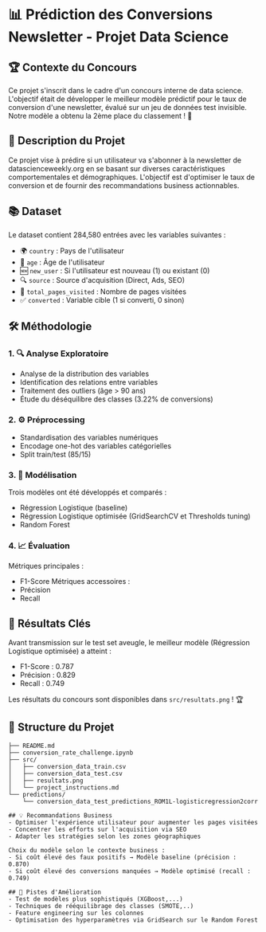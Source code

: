 # 📊 Prédiction des Conversions Newsletter - Projet Data Science

## 🏆 Contexte du Concours
Ce projet s'inscrit dans le cadre d'un concours interne de data science. L'objectif était de développer le meilleur modèle prédictif pour le taux de conversion d'une newsletter, évalué sur un jeu de données test invisible. Notre modèle a obtenu la 2ème place du classement ! 🥈

## 📝 Description du Projet
Ce projet vise à prédire si un utilisateur va s'abonner à la newsletter de datascienceweekly.org en se basant sur diverses caractéristiques comportementales et démographiques. L'objectif est d'optimiser le taux de conversion et de fournir des recommandations business actionnables.

## 📚 Dataset
Le dataset contient 284,580 entrées avec les variables suivantes :
- 🌍 `country` : Pays de l'utilisateur
- 👤 `age` : Âge de l'utilisateur
- 🆕 `new_user` : Si l'utilisateur est nouveau (1) ou existant (0)
- 🔍 `source` : Source d'acquisition (Direct, Ads, SEO)
- 📱 `total_pages_visited` : Nombre de pages visitées
- ✅ `converted` : Variable cible (1 si converti, 0 sinon)

## 🛠️ Méthodologie

### 1. 🔍 Analyse Exploratoire
- Analyse de la distribution des variables
- Identification des relations entre variables
- Traitement des outliers (âge > 90 ans)
- Étude du déséquilibre des classes (3.22% de conversions)

### 2. ⚙️ Préprocessing
- Standardisation des variables numériques
- Encodage one-hot des variables catégorielles
- Split train/test (85/15)

### 3. 🤖 Modélisation
Trois modèles ont été développés et comparés :
- Régression Logistique (baseline)
- Régression Logistique optimisée (GridSearchCV et Thresholds tuning)
- Random Forest

### 4. 📈 Évaluation
Métriques principales :
- F1-Score
Métriques accessoires :
- Précision
- Recall

## 🎯 Résultats Clés
Avant transmission sur le test set aveugle, le meilleur modèle (Régression Logistique optimisée) a atteint :
- F1-Score : 0.787
- Précision : 0.829
- Recall : 0.749

Les résultats du concours sont disponibles dans `src/resultats.png` ! 🏆

## 📁 Structure du Projet

```plaintext
├── README.md
├── conversion_rate_challenge.ipynb
├── src/
│   ├── conversion_data_train.csv
│   ├── conversion_data_test.csv
│   ├── resultats.png
│   └── project_instructions.md
└── predictions/
    └── conversion_data_test_predictions_ROM1L-logisticregression2corr
    
## 💡 Recommandations Business
- Optimiser l'expérience utilisateur pour augmenter les pages visitées
- Concentrer les efforts sur l'acquisition via SEO
- Adapter les stratégies selon les zones géographiques

Choix du modèle selon le contexte business :
- Si coût élevé des faux positifs → Modèle baseline (précision : 0.870)
- Si coût élevé des conversions manquées → Modèle optimisé (recall : 0.749)

## 🚀 Pistes d'Amélioration
- Test de modèles plus sophistiqués (XGBoost,...)
- Techniques de rééquilibrage des classes (SMOTE,..)
- Feature engineering sur les colonnes
- Optimisation des hyperparamètres via GridSearch sur le Random Forest
